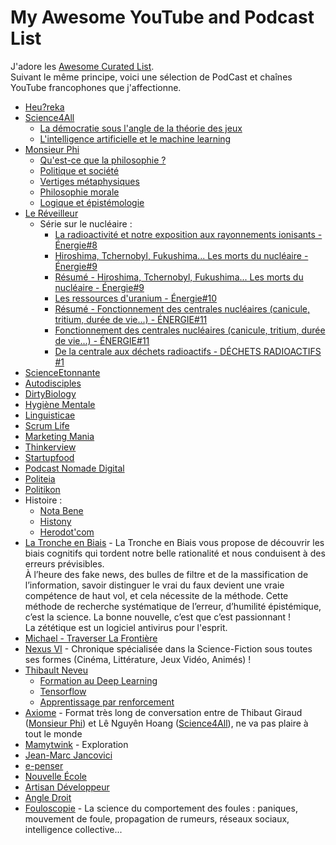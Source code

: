 # My Awesome YouTube and Podcast List

J'adore les [Awesome Curated List](https://github.com/sindresorhus/awesome).<br />
Suivant le même principe, voici une sélection de PodCast et chaînes YouTube francophones que j'affectionne.

* [Heu?reka](https://www.youtube.com/channel/UC7sXGI8p8PvKosLWagkK9wQ)
* [Science4All](https://www.youtube.com/channel/UC0NCbj8CxzeCGIF6sODJ-7A/videos)
  * [La démocratie sous l'angle de la théorie des jeux](https://www.youtube.com/watch?v=fBYCoPAmpr4&list=PLtzmb84AoqRSmv5o-eFNb3i9z64IuOjdX)
  * [L'intelligence artificielle et le machine learning](https://www.youtube.com/playlist?list=PLtzmb84AoqRTl0m1b82gVLcGU38miqdrC)
* [Monsieur Phi](https://www.youtube.com/channel/UCqA8H22FwgBVcF3GJpp0MQw)
  * [Qu'est-ce que la philosophie ?](https://www.youtube.com/watch?v=NUuL7g-r8GY&list=PLuL1TsvlrSnez4W6IVZ4yQlutHtmWObAJ)
  * [Politique et société](https://www.youtube.com/watch?v=EvUZ5eToi10&list=PLuL1TsvlrSncHiPqjF5QQNH52FE2kf-jL)
  * [Vertiges métaphysiques](https://www.youtube.com/watch?v=AtTTn7KMIys&list=PLuL1TsvlrSnddn7ddfK-eU99O5UtK640n)
  * [Philosophie morale](https://www.youtube.com/watch?v=AZBDMN5wZ-8&list=PLuL1TsvlrSndG1xYLRsaNvSM46lOkOg2W)
  * [Logique et épistémologie](https://www.youtube.com/watch?v=2DOYvDWZWwo&list=PLuL1TsvlrSnfFoWrxq-ai2tSWABRroQKT)
* [Le Réveilleur](https://www.youtube.com/channel/UC1EacOJoqsKaYxaDomTCTEQ)
  * Série sur le nucléaire :
    * [La radioactivité et notre exposition aux rayonnements ionisants - Énergie#8](https://www.youtube.com/watch?v=0tlx_JJkHWc)
    * [Hiroshima, Tchernobyl, Fukushima... Les morts du nucléaire - Énergie#9](https://www.youtube.com/watch?v=utyT8Z4qEaA)
    * [Résumé - Hiroshima, Tchernobyl, Fukushima... Les morts du nucléaire - Énergie#9](https://www.youtube.com/watch?v=smGve9f6kpQ)
    * [Les ressources d'uranium - Énergie#10](https://www.youtube.com/watch?v=uIXEnRB7TXc)
    * [Résumé - Fonctionnement des centrales nucléaires (canicule, tritium, durée de vie...) - ÉNERGIE#11](https://www.youtube.com/watch?v=ScP-uPIEpl8)
    * [Fonctionnement des centrales nucléaires (canicule, tritium, durée de vie...) - ÉNERGIE#11](https://www.youtube.com/watch?v=HMystmGbctw)
    * [De la centrale aux déchets radioactifs - DÉCHETS RADIOACTIFS #1](https://www.youtube.com/watch?v=p0zX8eUW_jQ)
* [ScienceEtonnante](https://www.youtube.com/channel/UCaNlbnghtwlsGF-KzAFThqA)
* [Autodisciples](https://www.youtube.com/channel/UCDMxcev7u9Nf7KMJuyIm-BA)
* [DirtyBiology](https://www.youtube.com/channel/UCtqICqGbPSbTN09K1_7VZ3Q)
* [Hygiène Mentale](https://www.youtube.com/channel/UCMFcMhePnH4onVHt2-ItPZw)
* [Linguisticae](https://www.youtube.com/channel/UCofQxJWd4qkqc7ZgaLkZfcw)
* [Scrum Life](https://www.youtube.com/channel/UCMCnZGIOeLVO65-LBxkkHyQ)
* [Marketing Mania](https://www.youtube.com/channel/UCSmUdD2Dd_v5uqBuRwtEZug)
* [Thinkerview](https://www.youtube.com/channel/UCQgWpmt02UtJkyO32HGUASQ)
* [Startupfood](https://www.youtube.com/channel/UCYxgidQYV3WPD0eeVGOgibg)
* [Podcast Nomade Digital](https://www.youtube.com/channel/UCkw3PxoF9qG9y9QmShVLiFw)
* [Politeia](https://www.youtube.com/channel/UCPgBAjDYc9lDt0Aui7ITnDA)
* [Politikon](https://www.youtube.com/channel/UC0HxyEc_ojRJ1oJXS5K6oaA)
* Histoire :
  * [Nota Bene](https://www.youtube.com/channel/UCP46_MXP_WG_auH88FnfS1A)
  * [Histony](https://www.youtube.com/channel/UCt8ctlakIflnSG0ebFps7cw)
  * [Herodot'com](https://www.youtube.com/channel/UCWWzB99AURYo2KLzCReWqmA)
* [La Tronche en Biais](https://www.youtube.com/watch?v=4Fv56LRRctY) - La Tronche en Biais vous propose de découvrir les biais cognitifs qui tordent notre belle rationalité et nous conduisent à des erreurs prévisibles.<br />
  À l’heure des fake news, des bulles de filtre et de la massification de l’information, savoir distinguer le vrai du faux devient une vraie compétence de haut vol, et cela nécessite de la méthode. Cette méthode de recherche systématique de l’erreur, d’humilité épistémique, c’est la science. La bonne nouvelle, c’est que c’est passionnant !<br />
  La zététique est un logiciel antivirus pour l'esprit.
* [Michael - Traverser La Frontière](https://www.youtube.com/channel/UC2LDmB7Z2cR0JFB1VW4e-lA)
* [Nexus VI](https://www.youtube.com/channel/UC8-UThnwzBI5ApzVG4MY7VQ/videos) - Chronique spécialisée dans la Science-Fiction sous toutes ses formes (Cinéma, Littérature, Jeux Vidéo, Animés) !
* [Thibault Neveu](https://www.youtube.com/channel/UCVso5UVvQeGAuwbksmA95iA/)
  * [Formation au Deep Learning](https://www.youtube.com/watch?v=og5m7f1seno&list=PLpEPgC7cUJ4b1ARx8PyIQa_sdZRL2GXw5)
  * [Tensorflow](https://www.youtube.com/watch?v=O9yl9KKKoQI&list=PLpEPgC7cUJ4YzbWZE28hBVSO9rHiVNWlf)
  * [Apprentissage par renforcement](https://www.youtube.com/watch?v=PKNxUF9CGn8&list=PLpEPgC7cUJ4YPZlfUu0vQTwPraVKPASUa)
* [Axiome](https://www.youtube.com/channel/UCNHFiyWgsnaSOsMtSoV_Q1A) - Format très long de conversation entre de Thibaut Giraud ([Monsieur Phi](https://www.tipeee.com/monsieurphi)) et Lê Nguyên Hoang ([Science4All](https://www.tipeee.com/science4all)), ne va pas plaire à tout le monde
* [Mamytwink](https://www.youtube.com/user/mamytwink/videos) - Exploration
* [Jean-Marc Jancovici](https://www.youtube.com/channel/UCNovJemYKcdKt7PDdptJZfQ)
* [e-penser](https://www.youtube.com/channel/UCcziTK2NKeWtWQ6kB5tmQ8Q)
* [Nouvelle École](https://nouvelleecole.org/)
* [Artisan Développeur](https://soundcloud.com/benoitgantaume)
* [Angle Droit](https://www.youtube.com/channel/UC_KidpuCqhbvqZedgq2DPpA/videos)
* [Fouloscopie](https://www.youtube.com/channel/UCLXDNUOO3EQ80VmD9nQBHPg) - La science du comportement des foules : paniques, mouvement de foule, propagation de rumeurs, réseaux sociaux, intelligence collective... 
